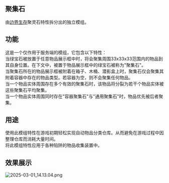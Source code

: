 ## 聚集石
由[边界生存](https://github.com/Fndream/BorderSurvivalModpack)聚灵石特性拆分出的独立模组。

## 功能
这是一个仅作用于服务端的模组，它包含以下特性：<br/>
当绿宝石被放置于任意物品展示框中时，将会聚集周围33x33x33范围内的物品到其自身位置。在下文中，被置于物品展示框中的绿宝石被称为"聚集石"。<br/>
当聚集石所在的物品展示框被附着在箱子、木桶、潜影盒上时，聚集石仅会聚集其附着容器中存在的物品类型。若容器为空，则不会聚集任何物品。<br/>
当一个物品实体周围存在多个有效的聚集石时，该物品将分裂为若干个物品实体被这些聚集石平均聚集。<br/>
当一个物品实体周围同时存在"容器聚集石"与"通用聚集石"时，物品优先被后者聚集。

## 用途
使用此模组特性在游戏初期轻松实现自动物品分类仓库。从而避免在游戏过程中因整理仓库而消耗大量时间。<br/>
将此模组特性应用于各种陷阱的物品收集装置中。

## 效果展示
![2025-03-01_14.13.04.png](https://s2.loli.net/2025/03/01/V37OxLPyNJ1Kls6.png)
